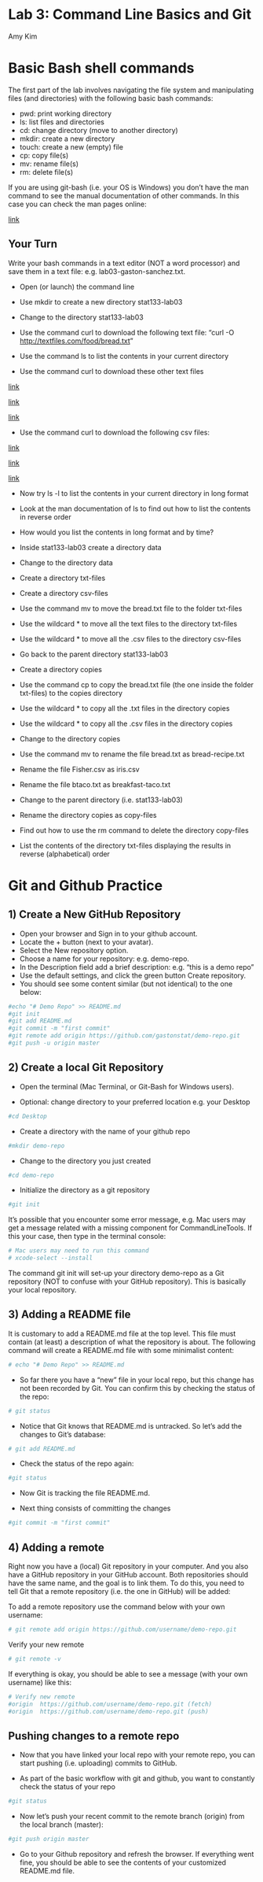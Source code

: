 Lab 3: Command Line Basics and Git
================
Amy Kim

# Basic Bash shell commands

The first part of the lab involves navigating the file system and
manipulating files (and directories) with the following basic bash
commands:

  - pwd: print working directory
  - ls: list files and directories
  - cd: change directory (move to another directory)
  - mkdir: create a new directory
  - touch: create a new (empty) file
  - cp: copy file(s)
  - mv: rename file(s)
  - rm: delete file(s)

If you are using git-bash (i.e. your OS is Windows) you don’t have the
man command to see the manual documentation of other commands. In this
case you can check the man pages online:

[link](http://man7.org/linux/man-pages/index.html)

## Your Turn

Write your bash commands in a text editor (NOT a word processor) and
save them in a text file: e.g. lab03-gaston-sanchez.txt.

  - Open (or launch) the command line

  - Use mkdir to create a new directory stat133-lab03

  - Change to the directory stat133-lab03

  - Use the command curl to download the following text file: “curl -O
    <http://textfiles.com/food/bread.txt>”

  - Use the command ls to list the contents in your current directory

  - Use the command curl to download these other text files

[link](http://textfiles.com/food/btaco.txt)

[link](http://textfiles.com/food/1st_aid.txt)

[link](http://textfiles.com/food/beesherb.txt)

  - Use the command curl to download the following csv
files:

[link](http://archive.ics.uci.edu/ml/machine-learning-databases/forest-fires/forestfires.csv)

[link](http://www.math.uah.edu/stat/data/Fisher.csv)

[link](http://web.pdx.edu/~gerbing/data/cars.csv)

  - Now try ls -l to list the contents in your current directory in long
    format

  - Look at the man documentation of ls to find out how to list the
    contents in reverse order

  - How would you list the contents in long format and by time?

  - Inside stat133-lab03 create a directory data

  - Change to the directory data

  - Create a directory txt-files

  - Create a directory csv-files

  - Use the command mv to move the bread.txt file to the folder
    txt-files

  - Use the wildcard \* to move all the text files to the directory
    txt-files

  - Use the wildcard \* to move all the .csv files to the directory
    csv-files

  - Go back to the parent directory stat133-lab03

  - Create a directory copies

  - Use the command cp to copy the bread.txt file (the one inside the
    folder txt-files) to the copies directory

  - Use the wildcard \* to copy all the .txt files in the directory
    copies

  - Use the wildcard \* to copy all the .csv files in the directory
    copies

  - Change to the directory copies

  - Use the command mv to rename the file bread.txt as bread-recipe.txt

  - Rename the file Fisher.csv as iris.csv

  - Rename the file btaco.txt as breakfast-taco.txt

  - Change to the parent directory (i.e. stat133-lab03)

  - Rename the directory copies as copy-files

  - Find out how to use the rm command to delete the directory
    copy-files

  - List the contents of the directory txt-files displaying the results
    in reverse (alphabetical) order

# Git and Github Practice

## 1\) Create a New GitHub Repository

  - Open your browser and Sign in to your github account.
  - Locate the + button (next to your avatar).
  - Select the New repository option.
  - Choose a name for your repository: e.g. demo-repo.
  - In the Description field add a brief description: e.g. “this is a
    demo repo”
  - Use the default settings, and click the green button Create
    repository.
  - You should see some content similar (but not identical) to the one
    below:

<!-- end list -->

``` r
#echo "# Demo Repo" >> README.md
#git init
#git add README.md
#git commit -m "first commit"
#git remote add origin https://github.com/gastonstat/demo-repo.git
#git push -u origin master
```

## 2\) Create a local Git Repository

  - Open the terminal (Mac Terminal, or Git-Bash for Windows users).

  - Optional: change directory to your preferred location e.g. your
    Desktop

<!-- end list -->

``` r
#cd Desktop
```

  - Create a directory with the name of your github repo

<!-- end list -->

``` r
#mkdir demo-repo
```

  - Change to the directory you just created

<!-- end list -->

``` r
#cd demo-repo
```

  - Initialize the directory as a git repository

<!-- end list -->

``` r
#git init
```

It’s possible that you encounter some error message, e.g. Mac users may
get a message related with a missing component for CommandLineTools. If
this your case, then type in the terminal console:

``` r
# Mac users may need to run this command
# xcode-select --install
```

The command git init will set-up your directory demo-repo as a Git
repository (NOT to confuse with your GitHub repository). This is
basically your local repository.

## 3\) Adding a README file

It is customary to add a README.md file at the top level. This file must
contain (at least) a description of what the repository is about. The
following command will create a README.md file with some minimalist
content:

``` r
# echo "# Demo Repo" >> README.md
```

  - So far there you have a “new” file in your local repo, but this
    change has not been recorded by Git. You can confirm this by
    checking the status of the repo:

<!-- end list -->

``` r
# git status
```

  - Notice that Git knows that README.md is untracked. So let’s add the
    changes to Git’s database:

<!-- end list -->

``` r
# git add README.md
```

  - Check the status of the repo again:

<!-- end list -->

``` r
#git status
```

  - Now Git is tracking the file README.md.

  - Next thing consists of committing the changes

<!-- end list -->

``` r
#git commit -m "first commit"
```

## 4\) Adding a remote

Right now you have a (local) Git repository in your computer. And you
also have a GitHub repository in your GitHub account. Both repositories
should have the same name, and the goal is to link them. To do this, you
need to tell Git that a remote repository (i.e. the one in GitHub) will
be added:

To add a remote repository use the command below with your own username:

``` r
# git remote add origin https://github.com/username/demo-repo.git
```

Verify your new remote

``` r
# git remote -v
```

If everything is okay, you should be able to see a message (with your
own username) like this:

``` r
# Verify new remote
#origin  https://github.com/username/demo-repo.git (fetch)
#origin  https://github.com/username/demo-repo.git (push)
```

## Pushing changes to a remote repo

  - Now that you have linked your local repo with your remote repo, you
    can start pushing (i.e. uploading) commits to GitHub.

  - As part of the basic workflow with git and github, you want to
    constantly check the status of your repo

<!-- end list -->

``` r
#git status
```

  - Now let’s push your recent commit to the remote branch (origin) from
    the local branch (master):

<!-- end list -->

``` r
#git push origin master
```

  - Go to your Github repository and refresh the browser. If everything
    went fine, you should be able to see the contents of your customized
    README.md file.
